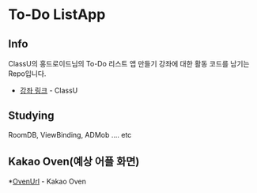 # To-Do ListApp

## Info

ClassU의 홍드로이드님의 To-Do 리스트 앱 만들기 강좌에 대한 활동 코드를 남기는 Repo입니다.

* [강좌 링크](https://www.classu.co.kr/class/classDetail/12091?C12091) - ClassU



## Studying

RoomDB, ViewBinding, ADMob .... etc


## Kakao Oven(예상 어플 화면)

*[OvenUrl](https://ovenapp.io/view/zz4HdTpRtHiJlpgcZ2y2waF6K0Pxz9JX/) - Kakao Oven






